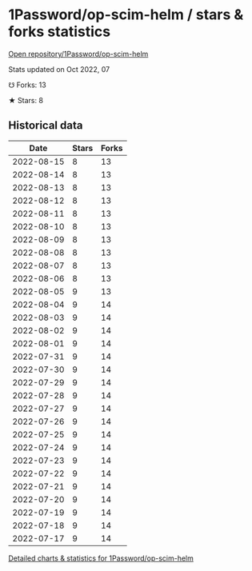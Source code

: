 # 1Password/op-scim-helm / stars & forks statistics

[Open repository/1Password/op-scim-helm](https://github.com/1Password/op-scim-helm)

Stats updated on Oct 2022, 07

☋ Forks: 13

★ Stars: 8

## Historical data
| Date | Stars | Forks |
|------|-------|-------|
| 2022-08-15 | 8 | 13 | 
| 2022-08-14 | 8 | 13 | 
| 2022-08-13 | 8 | 13 | 
| 2022-08-12 | 8 | 13 | 
| 2022-08-11 | 8 | 13 | 
| 2022-08-10 | 8 | 13 | 
| 2022-08-09 | 8 | 13 | 
| 2022-08-08 | 8 | 13 | 
| 2022-08-07 | 8 | 13 | 
| 2022-08-06 | 8 | 13 | 
| 2022-08-05 | 9 | 13 | 
| 2022-08-04 | 9 | 14 | 
| 2022-08-03 | 9 | 14 | 
| 2022-08-02 | 9 | 14 | 
| 2022-08-01 | 9 | 14 | 
| 2022-07-31 | 9 | 14 | 
| 2022-07-30 | 9 | 14 | 
| 2022-07-29 | 9 | 14 | 
| 2022-07-28 | 9 | 14 | 
| 2022-07-27 | 9 | 14 | 
| 2022-07-26 | 9 | 14 | 
| 2022-07-25 | 9 | 14 | 
| 2022-07-24 | 9 | 14 | 
| 2022-07-23 | 9 | 14 | 
| 2022-07-22 | 9 | 14 | 
| 2022-07-21 | 9 | 14 | 
| 2022-07-20 | 9 | 14 | 
| 2022-07-19 | 9 | 14 | 
| 2022-07-18 | 9 | 14 | 
| 2022-07-17 | 9 | 14 | 


[Detailed charts & statistics for 1Password/op-scim-helm](https://reviewgithub.com/rep/1Password/op-scim-helm)
